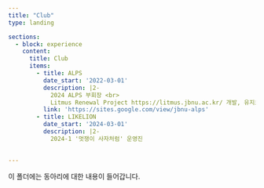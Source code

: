 ```yaml
---
title: "Club"
type: landing

sections:
  - block: experience
    content:
      title: Club
      items:
        - title: ALPS
          date_start: '2022-03-01'
          description: |2-
            2024 ALPS 부회장 <br>
            Litmus Renewal Project https://litmus.jbnu.ac.kr/ 개발, 유지보수 참여
          link: 'https://sites.google.com/view/jbnu-alps'
        - title: LIKELION
          date_start: '2024-03-01'
          description: |2-
            2024-1 '멋쟁이 사자처럼' 운영진
            

---
```


이 폴더에는 동아리에 대한 내용이 들어갑니다.